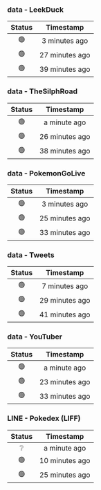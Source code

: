 ### data - LeekDuck
| Status | Timestamp |
|:------:|:---------:|
| 🟢 | 3 minutes ago |
| 🟢 | 27 minutes ago |
| 🟢 | 39 minutes ago |

### data - TheSilphRoad
| Status | Timestamp |
|:------:|:---------:|
| 🟢 | a minute ago |
| 🟢 | 26 minutes ago |
| 🟢 | 38 minutes ago |

### data - PokemonGoLive
| Status | Timestamp |
|:------:|:---------:|
| 🟢 | 3 minutes ago |
| 🟢 | 25 minutes ago |
| 🟢 | 33 minutes ago |

### data - Tweets
| Status | Timestamp |
|:------:|:---------:|
| 🟢 | 7 minutes ago |
| 🟢 | 29 minutes ago |
| 🟢 | 41 minutes ago |

### data - YouTuber
| Status | Timestamp |
|:------:|:---------:|
| 🟢 | a minute ago |
| 🟢 | 23 minutes ago |
| 🟢 | 33 minutes ago |

### LINE - Pokedex (LIFF)
| Status | Timestamp |
|:------:|:---------:|
| ❔ | a minute ago |
| 🟢 | 10 minutes ago |
| 🟢 | 25 minutes ago |

